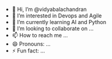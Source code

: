 - 👋 Hi, I’m @vidyabalachandran
- 👀 I’m interested in Devops and Agile 
- 🌱 I’m currently learning AI and Python
- 💞️ I’m looking to collaborate on ...
- 📫 How to reach me ...
- 😄 Pronouns: ...
- ⚡ Fun fact: ...

<!---
vidyabalachandran/vidyabalachandran is a ✨ special ✨ repository because its `README.md` (this file) appears on your GitHub profile.
You can click the Preview link to take a look at your changes.
--->
